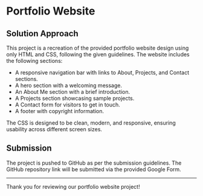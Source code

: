 # Portfolio Website

## Solution Approach

This project is a recreation of the provided portfolio website design using only HTML and CSS, following the given guidelines. The website includes the following sections:

- A responsive navigation bar with links to About, Projects, and Contact sections.
- A hero section with a welcoming message.
- An About Me section with a brief introduction.
- A Projects section showcasing sample projects.
- A Contact form for visitors to get in touch.
- A footer with copyright information.

The CSS is designed to be clean, modern, and responsive, ensuring usability across different screen sizes.

## Submission

The project is pushed to GitHub as per the submission guidelines. The GitHub repository link will be submitted via the provided Google Form.

---

Thank you for reviewing our portfolio website project!
